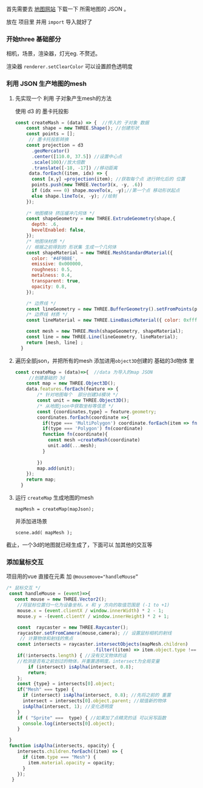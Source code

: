 首先需要去 [地图网站](https://datav.aliyun.com/portal/school/atlas/area_selector) 下载一下 所需地图的 JSON 。

放在 项目里 并用 `import` 导入就好了

### 开始three 基础部分

相机，场景，渲染器，灯光eg. 不赘述。

渲染器 `renderer.setClearColor`  可以设置颜色透明度

### 利用 JSON 生产地图的mesh

1. 先实现一个 利用 子对象产生mesh的方法
    
    使用 d3 的 墨卡托投影
    
    ```js
    const createMash = (data) => {  //传入的 子对象 数据
        const shape = new THREE.Shape(); //创建形状
        const points = [];
         // 墨卡托投影转换
        const projection = d3
          .geoMercator()
          .center([110.0, 37.5]) //设置中心点
          .scale(100)//放大倍数
          .translate([-18, -17]) //移动距离
         data.forEach((item, idx) => {
          const [x,y] =projection(item); //获取每个点 进行转化后的 位置
          points.push(new THREE.Vector3(x, -y, .6))
          if (idx === 0) shape.moveTo(x, -y);//第一个点 移动形状起点
          else shape.lineTo(x, -y); //绘制
        });
        
        /* 地图模块 挤压缓冲几何体 */
        const shapeGeometry = new THREE.ExtrudeGeometry(shape,{
          depth: .6,
          bevelEnabled: false,
        });
        /* 地图块材质 */ 
        // 根据之前得到的 形状集 生成一个几何体
        const shapeMaterial = new THREE.MeshStandardMaterial({
          color: '#4F9B8E',
          emissive: 0x000000,
          roughness: 0.5,
          metalness: 0.4,
          transparent: true,
          opacity: 0.8,
        });
    
        /* 边界线 */
        const lineGeometry = new THREE.BufferGeometry().setFromPoints(points);
        /* 边界线 材质 */
        const lineMaterial = new THREE.LineBasicMaterial({ color: 0xffffff });
    
        const mesh = new THREE.Mesh(shapeGeometry, shapeMaterial);
        const line = new THREE.Line(lineGeometry, lineMaterial);
        return [mesh, line] ;
      }
    ```
    
2. 遍历全部json，并把所有的mesh 添加进用`object3D`创建的 基础的3d物体 里
    
    ```js
    const createMap = (data)=>{  //data 为导入的map JSON
    	 //创建基础的 3d 
        const map = new THREE.Object3D();
        data.features.forEach(feature => {
            /* 针对地图每个  部分创建3d模块 */
            const unit = new THREE.Object3D();
            /* 从地图json中获取坐标等信息 */
            const {coordinates,type} = feature.geometry;
            coordinates.forEach(coordinate =>{
              if(type === 'MultiPolygon') coordinate.forEach(item => fn(item));
              if(type === 'Polygon') fn(coordinate)
              function fn(coordinate){
                const mesh =createMash(coordinate)
                unit.add(...mesh);
              }
              
            })
            map.add(unit);
        });
        return map;
      }
    ```
    
3. 运行 `createMap`  生成地图的mesh
    
    `mapMesh = createMap(mapJson);`
    
    并添加进场景
    
     `scene.add( mapMesh );`
    

截止，一个3d的地图就已经生成了，下面可以 加其他的交互等

### 添加鼠标交互

项目用的vue 直接在元素 加 `@mousemove="handleMouse”`

```js
/* 鼠标交互 */
 const handleMouse = (event)=>{
   const mouse = new THREE.Vector2();
    //将鼠标位置归一化为设备坐标。x 和 y 方向的取值范围是 (-1 to +1)
    mouse.x = (event.clientX / window.innerWidth) * 2 - 1;
    mouse.y = -(event.clientY / window.innerHeight) * 2 + 1;

    const  raycaster = new THREE.Raycaster();
    raycaster.setFromCamera(mouse,camera); // 设置鼠标相机的射线
     // 计算物体和射线的焦点
    const intersects = raycaster.intersectObjects(mapMesh.children)
                                .filter((item) => item.object.type !== "Line"); //排除 线条
    if(!intersects.length) { //没有交叉物体的话 
    //检测是否有之前划过的物体，并重置透明度。intersect为全局变量
        if (intersect) isAplha(intersect, 0.8); 
        return;
    };
    const {type} = intersects[0].object;
    if("Mesh" === type) { 
      if (intersect) isAplha(intersect, 0.8); //先将之前的 重置
      intersect = intersects[0].object.parent; //赋值新的物体
      isAplha(intersect, 1); //变化透明度
    } 
    if ( "Sprite" ===  type) { //如果加了点精灵的话 可以另写函数
      console.log(intersects[0].object);
    }

 }  
 function isAplha(intersects, opacity) {
    intersects.children.forEach((item) => {
      if (item.type === "Mesh") {
        item.material.opacity = opacity;
      }
    });
  }
```